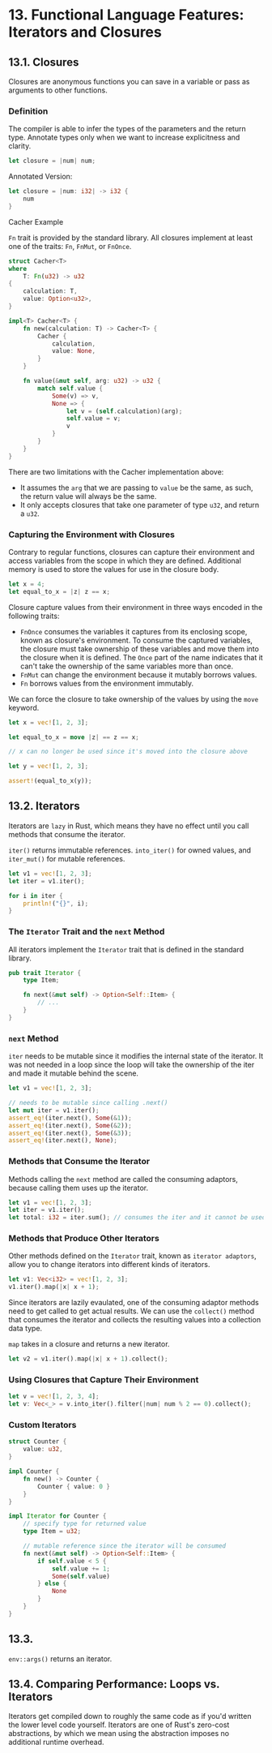 # 13. Functional Language Features: Iterators and Closures

## 13.1. Closures

Closures are anonymous functions you can save in a variable or pass as arguments to other functions.

### Definition

The compiler is able to infer the types of the parameters and the return type. Annotate types only when we want to increase explicitness and clarity.

```rust
let closure = |num| num;
```

Annotated Version:
```rust
let closure = |num: i32| -> i32 {
    num
}
```

Cacher Example

`Fn` trait is provided by the standard library. All closures implement at least one of the traits: `Fn`, `FnMut`, or `FnOnce`.

```rust
struct Cacher<T>
where
    T: Fn(u32) -> u32
{
    calculation: T,
    value: Option<u32>,
}

impl<T> Cacher<T> {
    fn new(calculation: T) -> Cacher<T> {
        Cacher {
            calculation,
            value: None,
        }
    }

    fn value(&mut self, arg: u32) -> u32 {
        match self.value {
            Some(v) => v,
            None => {
                let v = (self.calculation)(arg);
                self.value = v;
                v
            }
        }
    }
}
```

There are two limitations with the Cacher implementation above:
- It assumes the `arg` that we are passing to `value` be the same, as such, the return value will always be the same.
- It only accepts closures that take one parameter of type `u32`, and return a `u32`.

### Capturing the Environment with Closures

Contrary to regular functions, closures can capture their environment and access variables from the scope in which they are defined. Additional memory is used to store the values for use in the closure body.

```rust
let x = 4;
let equal_to_x = |z| z == x;
```

Closure capture values from their environment in three ways encoded in the following traits:
- `FnOnce` consumes the variables it captures from its enclosing scope, known as closure's environment. To consume the captured variables, the closure must take ownership of these variables and move them into the closure when it is defined. The `Once` part of the name indicates that it can't take the ownership of the same variables more than once.
- `FnMut` can change the environment because it mutably borrows values.
- `Fn` borrows values from the environment immutably.

We can force the closure to take ownership of the values by using the `move` keyword.

```rust
let x = vec![1, 2, 3];

let equal_to_x = move |z| == z == x;

// x can no longer be used since it's moved into the closure above

let y = vec![1, 2, 3];

assert!(equal_to_x(y));
```

## 13.2. Iterators

Iterators are `lazy` in Rust, which means they have no effect until you call methods that consume the iterator.

`iter()`  returns immutable references. `into_iter()` for owned values, and `iter_mut()` for mutable references.

```rust
let v1 = vec![1, 2, 3];
let iter = v1.iter();

for i in iter {
    println!("{}", i);
}
```

### The `Iterator` Trait and the `next` Method

All iterators implement the `Iterator` trait that is defined in the standard library.

```rust
pub trait Iterator {
    type Item;

    fn next(&mut self) -> Option<Self::Item> {
        // ...
    }
}
```

### `next` Method

`iter` needs to be mutable since it modifies the internal state of the iterator. It was not needed in a loop since the loop will take the ownership of the iter and made it mutable behind the scene.

```rust
let v1 = vec![1, 2, 3];

// needs to be mutable since calling .next() 
let mut iter = v1.iter();
assert_eq!(iter.next(), Some(&1));
assert_eq!(iter.next(), Some(&2));
assert_eq!(iter.next(), Some(&3));
assert_eq!(iter.next(), None);
```

### Methods that Consume the Iterator

Methods calling the `next` method are called the consuming adaptors, because calling them uses up the iterator.

```rust
let v1 = vec![1, 2, 3];
let iter = v1.iter();
let total: i32 = iter.sum(); // consumes the iter and it cannot be used after
```

### Methods that Produce Other Iterators

Other methods defined on the `Iterator` trait, known as `iterator adaptors`, allow you to change iterators into different kinds of iterators.

```rust
let v1: Vec<i32> = vec![1, 2, 3];
v1.iter().map(|x| x + 1);
```

Since iterators are lazily evaulated, one of the consuming adaptor methods need to get called to get actual results. We can use the `collect()` method that consumes the iterator and collects the resulting values into a collection data type.

`map` takes in a closure and returns a new iterator.

```rust
let v2 = v1.iter().map(|x| x + 1).collect();
```

### Using Closures that Capture Their Environment

```rust
let v = vec![1, 2, 3, 4];
let v: Vec<_> = v.into_iter().filter(|num| num % 2 == 0).collect();
```

### Custom Iterators

```rust
struct Counter {
    value: u32,
}

impl Counter {
    fn new() -> Counter {
        Counter { value: 0 }
    }
}

impl Iterator for Counter {
    // specify type for returned value
    type Item = u32;

    // mutable reference since the iterator will be consumed
    fn next(&mut self) -> Option<Self::Item> {
        if self.value < 5 {
            self.value += 1;
            Some(self.value)
        } else {
            None
        }
    }
}
```

## 13.3.

`env::args()` returns an iterator.

## 13.4. Comparing Performance: Loops vs. Iterators

Iterators get compiled down to roughly the same code as if you'd written the lower level code yourself. Iterators are one of Rust's zero-cost abstractions, by which we mean using the abstraction imposes no additional runtime overhead.